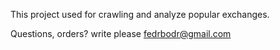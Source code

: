 This project used for crawling and analyze popular exchanges.

Questions, orders? write please  fedrbodr@gmail.com 
